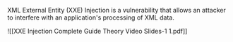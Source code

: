 XML External Entity (XXE) Injection is a vulnerability that allows an attacker to interfere with an application's processing of XML data.

![[XXE Injection Complete Guide Theory Video Slides-1 1.pdf]]